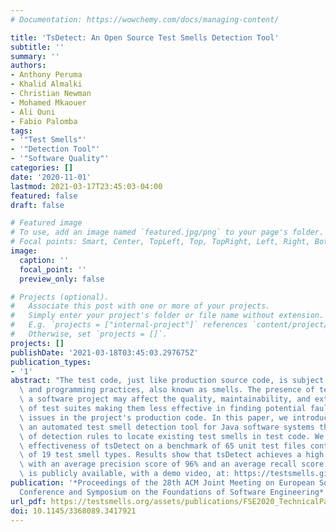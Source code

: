 ```yaml
---
# Documentation: https://wowchemy.com/docs/managing-content/

title: 'TsDetect: An Open Source Test Smells Detection Tool'
subtitle: ''
summary: ''
authors:
- Anthony Peruma
- Khalid Almalki
- Christian Newman
- Mohamed Mkaouer
- Ali Ouni
- Fabio Palomba
tags:
- '"Test Smells"'
- '"Detection Tool"'
- '"Software Quality"'
categories: []
date: '2020-11-01'
lastmod: 2021-03-17T23:45:03-04:00
featured: false
draft: false

# Featured image
# To use, add an image named `featured.jpg/png` to your page's folder.
# Focal points: Smart, Center, TopLeft, Top, TopRight, Left, Right, BottomLeft, Bottom, BottomRight.
image:
  caption: ''
  focal_point: ''
  preview_only: false

# Projects (optional).
#   Associate this post with one or more of your projects.
#   Simply enter your project's folder or file name without extension.
#   E.g. `projects = ["internal-project"]` references `content/project/deep-learning/index.md`.
#   Otherwise, set `projects = []`.
projects: []
publishDate: '2021-03-18T03:45:03.297675Z'
publication_types:
- '1'
abstract: "The test code, just like production source code, is subject to bad design\
  \ and programming practices, also known as smells. The presence of test smells in\
  \ a software project may affect the quality, maintainability, and extendability\
  \ of test suites making them less effective in finding potential faults and quality\
  \ issues in the project's production code. In this paper, we introduce tsDetect,\
  \ an automated test smell detection tool for Java software systems that uses a set\
  \ of detection rules to locate existing test smells in test code. We evaluate the\
  \ effectiveness of tsDetect on a benchmark of 65 unit test files containing instances\
  \ of 19 test smell types. Results show that tsDetect achieves a high detection accuracy\
  \ with an average precision score of 96% and an average recall score of 97%. tsDetect\
  \ is publicly available, with a demo video, at: https://testsmells.github.io/"
publication: '*Proceedings of the 28th ACM Joint Meeting on European Software Engineering
  Conference and Symposium on the Foundations of Software Engineering*'
url_pdf: https://testsmells.org/assets/publications/FSE2020_TechnicalPaper.pdf
doi: 10.1145/3368089.3417921
---
```

